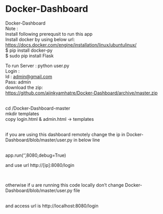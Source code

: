 # Docker-Dashboard
Docker-Dashboard</br>
Note : </br>
Install following prerequsit to run this app
</br>
Install docker by using below url:
</br>
https://docs.docker.com/engine/installation/linux/ubuntulinux/</br>
$ pip install docker-py </br>
$ sudo pip install Flask</br>

To run Server : python user.py</br>
Login :</br>
Id : admin@gmail.com</br>
Pass: admin
</br>
download the zip:
</br>
https://github.com/ajinkyamhatre/Docker-Dashboard/archive/master.zip
</br></br>
 

cd /Docker-Dashboard-master
</br>
mkdir templates </br>
copy login.html & admin.html -> templates</br></br>

 

if you are using this dashboard remotely change the ip in Docker-Dashboard/blob/master/user.py in below line

 
</br>
app.run(‘<ip>’,8080,debug=True)

 </br>

and use url http://[ip]:8080/login

 

 
</br>
 

otherwise if u are running this code locally don’t change Docker-Dashboard/blob/master/user.py file

 
</br>
and access url is http://localhost:8080/login

 

 
